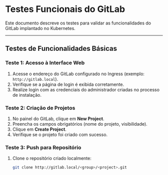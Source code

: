 # Testes Funcionais do GitLab

Este documento descreve os testes para validar as funcionalidades do GitLab implantado no Kubernetes.

---

## Testes de Funcionalidades Básicas

### Teste 1: Acesso à Interface Web
1. Acesse o endereço do GitLab configurado no Ingress (exemplo: `http://gitlab.local`).
2. Verifique se a página de login é exibida corretamente.
3. Realize login com as credenciais do administrador criadas no processo de instalação.

### Teste 2: Criação de Projetos
1. No painel do GitLab, clique em **New Project**.
2. Preencha os campos obrigatórios (nome do projeto, visibilidade).
3. Clique em **Create Project**.
4. Verifique se o projeto foi criado com sucesso.

### Teste 3: Push para Repositório
1. Clone o repositório criado localmente:
   ```bash
   git clone http://gitlab.local/<group>/<project>.git
